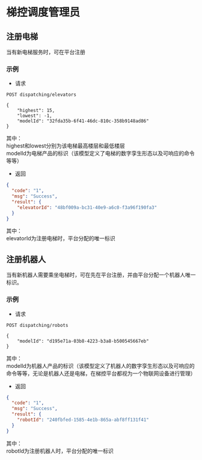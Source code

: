 # 梯控调度管理员

## 注册电梯

当有新电梯服务时，可在平台注册

### 示例

- 请求

```http request
POST dispatching/elevators

{
    "highest": 15,
    "lowest": -1,
    "modelId": "32fda35b-6f41-46dc-810c-358b9148ad86"
}
```

其中：  
highest和lowest分别为该电梯最高楼层和最低楼层  
modelId为电梯产品的标识（该模型定义了电梯的数字孪生形态以及可响应的命令等等）

- 返回

```json
{
  "code": "1",
  "msg": "Success",
  "result": {
    "elevatorId": "48bf009a-bc31-40e9-a6c0-f3a96f190fa3"
  }
}
```

其中：  
elevatorId为注册电梯时，平台分配的唯一标识

## 注册机器人

当有新机器人需要乘坐电梯时，可在先在平台注册，并由平台分配一个机器人唯一标识。

### 示例

- 请求

```http request
POST dispatching/robots

{
    "modelId": "d195e71a-03b8-4223-b3a8-b500545667eb"
}
```

其中：  
modelId为机器人产品的标识（该模型定义了机器人的数字孪生形态以及可响应的命令等等，无论是机器人还是电梯，在梯控平台都视为一个物联网设备进行管理）

- 返回

```json
{
  "code": "1",
  "msg": "Success",
  "result": {
    "robotId": "240fbfed-1585-4e1b-865a-abf8ff131f41"
  }
}
```

其中：  
robotId为注册机器人时，平台分配的唯一标识
